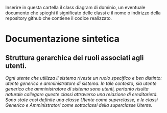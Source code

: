 Inserire in questa cartella il class diagram di dominio, un eventuale documento che spieghi il significato delle classi e il nome o indirizzo della repository github che contiene il codice realizzato.

# Documentazione sintetica
## Struttura gerarchica dei ruoli associati agli utenti.

*Ogni utente che utilizza il sistema riveste un ruolo specifico e ben distinto: utente generico e amministratore di sistema. In tale contesto, sia utente generico che amministratore di sistema sono utenti, pertanto risulta naturale collegare queste classi attraverso una relazione di ereditarietà. Sono state così definite una classe Utente come superclasse, e le classi Generico e Amministratori come sottoclassi della superclasse Utente.*
